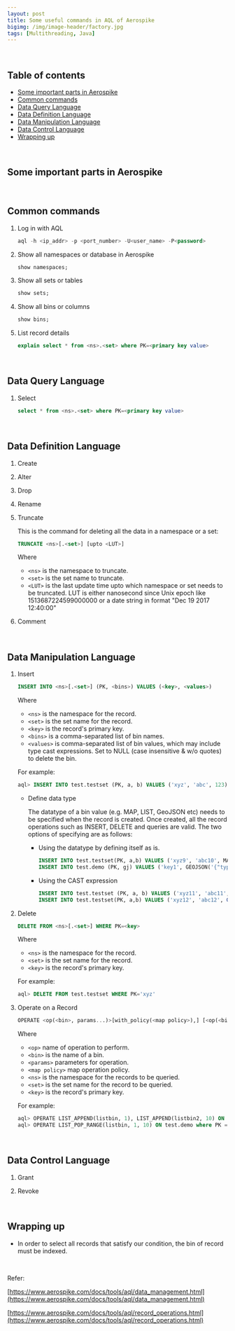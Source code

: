 ```yaml
---
layout: post
title: Some useful commands in AQL of Aerospike
bigimg: /img/image-header/factory.jpg
tags: [Multithreading, Java]
---
```




<br>

## Table of contents
- [Some important parts in Aerospike](#some-important-parts-in-aerospike)
- [Common commands](#common-commands)
- [Data Query Language](#data-query-language)
- [Data Definition Language](#data-definition-language)
- [Data Manipulation Language](#data-manipulation-language)
- [Data Control Language](#data-control-language)
- [Wrapping up](#wrapping-up)


<br>

## Some important parts in Aerospike






<br>

## Common commands
1. Log in with AQL

    ```sql
    aql -h <ip_addr> -p <port_number> -U<user_name> -P<password>
    ```

2. Show all namespaces or database in Aerospike

    ```sql
    show namespaces;
    ```

3. Show all sets or tables

    ```sql
    show sets;
    ```

4. Show all bins or columns

    ```sql
    show bins;
    ```

5. List record details

    ```sql
    explain select * from <ns>.<set> where PK=<primary key value>
    ```

<br>

## Data Query Language
1. Select

    ```sql
    select * from <ns>.<set> where PK=<primary key value>
    ```


<br>

## Data Definition Language
1. Create



2. Alter



3. Drop



4. Rename




5. Truncate

    This is the command for deleting all the data in a namespace or a set:

    ```sql
    TRUNCATE <ns>[.<set>] [upto <LUT>]
    ```

    Where
    - ```<ns>``` is the namespace to truncate.
    - ```<set>``` is the set name to truncate.
    - ```<LUT>``` is the last update time upto which namespace or set needs to be truncated. LUT is either nanosecond since Unix epoch like 1513687224599000000 or a date string in format "Dec 19 2017 12:40:00"


6. Comment



<br>

## Data Manipulation Language
1. Insert

    ```sql
    INSERT INTO <ns>[.<set>] (PK, <bins>) VALUES (<key>, <values>)
    ```

    Where
    - ```<ns>``` is the namespace for the record.
    - ```<set>``` is the set name for the record.
    - ```<key>``` is the record's primary key.
    - ```<bins>``` is a comma-separated list of bin names.
    - ```<values>``` is comma-separated list of bin values, which may include type cast expressions. Set to NULL (case insensitive & w/o quotes) to delete the bin.

    For example:

    ```sql
    aql> INSERT INTO test.testset (PK, a, b) VALUES ('xyz', 'abc', 123)
    ```

    - Define data type

        The datatype of a bin value (e.g. MAP, LIST, GeoJSON etc) needs to be specified when the record is created. Once created, all the record operations such as INSERT, DELETE and queries are valid. The two options of specifying are as follows:

        - Using the datatype by defining itself as is.

            ```sql
            INSERT INTO test.testset(PK, a,b) VALUES ('xyz9', 'abc10', MAP('{"map":1, "of":2, "items":3}'))
            INSERT INTO test.demo (PK, gj) VALUES ('key1', GEOJSON('{"type": "Point", "coordinates": [123.4, -456.7]}'))
            ```

        - Using the CAST expression

            ```sql
            INSERT INTO test.testset (PK, a, b) VALUES ('xyz11', 'abc11', CAST('{"map":100, "of":200, "items":300}' AS MAP))
            INSERT INTO test.testset(PK, a,b) VALUES ('xyz12', 'abc12', CAST('{"type": "Point", "coordinates": [123.4, -456.7]}' as GEOJSON))
            ```

2. Delete

    ```sql
    DELETE FROM <ns>[.<set>] WHERE PK=<key>
    ```

    Where
    - ```<ns>``` is the namespace for the record.
    - ```<set>``` is the set name for the record.
    - ```<key>``` is the record's primary key.

    For example:

    ```sql
    aql> DELETE FROM test.testset WHERE PK='xyz'
    ```

3. Operate on a Record

    ```sql
    OPERATE <op(<bin>, params...)>[with_policy(<map policy>),] [<op(<bin>, params...)> with_policy (<map policy>) ...] ON <ns>[.<set>] where PK=<key>
    ```

    Where

    - ```<op>``` name of operation to perform.
    - ```<bin>``` is the name of a bin.
    - ```<params>``` parameters for operation.
    - ```<map policy>``` map operation policy.
    - ```<ns>``` is the namespace for the records to be queried.
    - ```<set>``` is the set name for the record to be queried.
    - ```<key>``` is the record's primary key.

    For example:

    ```sql
    aql> OPERATE LIST_APPEND(listbin, 1), LIST_APPEND(listbin2, 10) ON test.demo where PK = 'key1'
    aql> OPERATE LIST_POP_RANGE(listbin, 1, 10) ON test.demo where PK = 'key1'
    ```

<br>

## Data Control Language
1. Grant



2. Revoke



<br>

## Wrapping up
- In order to select all records that satisfy our condition, the bin of record must be indexed.


<br>

Refer:

[https://www.aerospike.com/docs/tools/aql/data_management.html](https://www.aerospike.com/docs/tools/aql/data_management.html)

[https://www.aerospike.com/docs/tools/aql/record_operations.html](https://www.aerospike.com/docs/tools/aql/record_operations.html)
